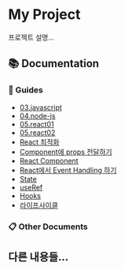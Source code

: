 # My Project

프로젝트 설명...

<!-- DOCS_INDEX_START -->

## 📚 Documentation

### 📖 Guides

- [03.javascript](./docs/03.javascript.md)
- [04.node-js](./docs/04.node-js.md)
- [05.react01](./docs/05.react01.md)
- [05.react02](./docs/05.react02.md)
- [React 최적화](./docs/11.react-optimization.md)
- [Component에 props 전달하기](./docs/6-1.react-props.md)
- [React Component](./docs/6-2.react-component.md)
- [React에서 Event Handling 하기](./docs/6-3.react-event-handling.md)
- [State](./docs/6-4.react-state.md)
- [useRef](./docs/6-5.react-useRef.md)
- [Hooks](./docs/6-6.react-hooks.md)
- [라이프사이클](./docs/8.react-lifecycle.md)

### 📋 Other Documents

<!-- DOCS_INDEX_END -->

## 다른 내용들...
